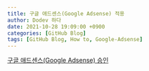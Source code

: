 ```yaml
---
title: 구글 애드센스(Google Adsense) 적용
author: Dodev 하다
date: 2021-10-28 19:09:00 +0900
categories: [GitHub Blog]
tags: [GitHub Blog, How to, Google-Adsense]
---
```



[구글 애드센스(Google Adsense) 승인](https://wlqmffl0102.github.io/posts/Google-Adsense-Approval/)